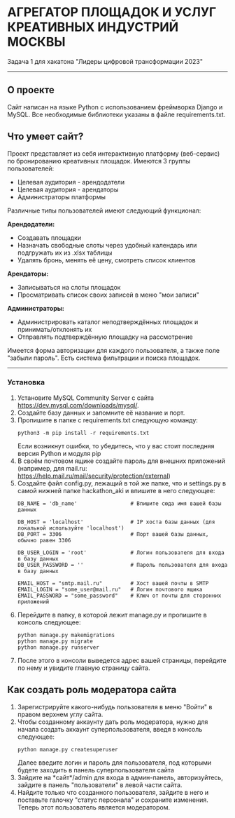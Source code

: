 # АГРЕГАТОР ПЛОЩАДОК И УСЛУГ КРЕАТИВНЫХ ИНДУСТРИЙ МОСКВЫ
Задача 1 для хакатона "Лидеры цифровой трансформации 2023"

--------------------------------------------------------------------

## О проекте

Сайт написан на языке Python с использованием фреймворка Django и MySQL. 
Все необходимые библиотеки указаны в файле requirements.txt.

## Что умеет сайт?

Проект представляет из себя интерактивную платформу (веб-сервис) по бронированию креативных площадок. Имеются 3 группы пользователей:

* Целевая аудитория - арендодатели
* Целевая аудитория - арендаторы
* Администраторы платформы

Различные типы пользователей имеют следующий функционал:

**Арендодатели:**
* Создавать площадки
* Назначать свободные слоты через удобный календарь или подгружать их из .xlsx таблицы
* Удалять бронь, менять её цену, смотреть список клиентов

**Арендаторы:**
* Записываться на слоты площадок
* Просматривать список своих записей в меню "мои записи"

**Администраторы:**
* Администрировать каталог неподтверждённых площадок и принимать/отклонять их
* Отправлять подтверждённую площадку на рассмотрение

Имеется форма авторизации для каждого пользователя, а также поле "забыли пароль". Есть система фильтрации и поиска площадок. 

-------------------------------
### Установка

1. Установите MySQL Community Server с сайта https://dev.mysql.com/downloads/mysql/.
2. Создайте базу данных и запомните её название и порт.
3. Пропишите в папке с requirements.txt следующую команду:
    ```
    python3 -m pip install -r requirements.txt
    ```
    Если возникнут ошибки, то убедитесь, что у вас стоит последняя версия Python и модуля pip
4. В своём почтовом ящике создайте пароль для внешних приложений (например, для mail.ru: https://help.mail.ru/mail/security/protection/external)
5. Создайте файл config.py, лежащий в той же папке, что и settings.py в самой нижней папке hackathon_aki и впишите в него следующее:
    ```
    DB_NAME = 'db_name'                 # Впишите сюда имя вашей базы данных

    DB_HOST = 'localhost'               # IP хоста базы данных (для локальной используйте 'localhost')
    DB_PORT = 3306                      # Порт вашей базы данных, обычно равен 3306

    DB_USER_LOGIN = 'root'              # Логин пользователя для входа в базу данных
    DB_USER_PASSWORD = ''               # Пароль пользователя для входа в базу данных

    EMAIL_HOST = "smtp.mail.ru"         # Хост вашей почты в SMTP
    EMAIL_LOGIN = "some_user@mail.ru"   # Логин почтового ящика
    EMAIL_PASSWORD = "some_password"    # Ключ от почты для сторонних приложений
    ```
6. Перейдите в папку, в которой лежит manage.py и пропишите в консоль следующее:
    ```
    python manage.py makemigrations
    python manage.py migrate
    python manage.py runserver
    ```
7. После этого в консоли выведется адрес вашей страницы, перейдите по нему и увидите главную страницу сайта.

## Как создать роль модератора сайта
1. Зарегистрируйте какого-нибудь пользователя в меню "Войти" в правом верхнем углу сайта.
2. Чтобы созданному аккаунту дать роль модератора, нужно для начала создать аккаунт суперпользователя, введя в консоль следующее:
    ```
    python manage.py createsuperuser
    ```
    Далее введите логин и пароль для пользователя, под которыми будете заходить в панель суперпользователя сайта
3. Зайдите на \*сайт\*/admin для входа в админ-панель, авторизуйтесь, зайдите в панель "пользователи" в левой части сайта.
4. Найдите только что созданного пользователя, зайдите в него и поставьте галочку "статус персонала" и сохраните изменения. Теперь этот пользователь является модератором.
